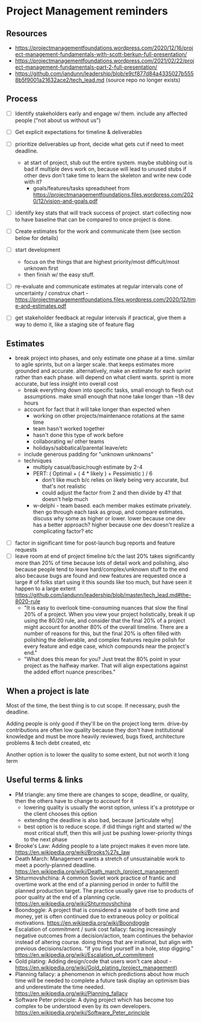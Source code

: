 # Project Management reminders

## Resources

* https://projectmanagementfoundations.wordpress.com/2020/12/16/project-management-fundamentals-with-scott-berkun-full-presentation/
* https://projectmanagementfoundations.wordpress.com/2021/02/22/project-management-fundamentals-part-2-full-presentation/
* https://github.com/iandunn/leadership/blob/e9cf877d84a4335027b5558b5f9001a21632ace2/tech_lead.md (source repo no longer exists)


## Process

- [ ] Identify stakeholders early and engage w/ them. include any affected people ("not about us without us")
- [ ] Get explicit expectations for timeline & deliverables
- [ ] prioritize deliverables up front, decide what gets cut if need to meet deadline.
  * at start of project, stub out the entire system.  maybe stubbing out is bad if multiple devs work on, because will lead to unused stubs if other devs don't take time to learn the skeleton and write new code with it?
	* goals/features/tasks spreadsheet from https://projectmanagementfoundations.files.wordpress.com/2020/12/vision-and-goals.pdf
- [ ] identify key stats that will track success of project. start collecting now to have baseline that can be compared to once project is done.
- [ ] Create estimates for the work and communicate them (see section below for details)
- [ ] start development
  * focus on the things that are highest priority/most difficult/most unknown first
  * then finish w/ the easy stuff.
- [ ] re-evaluate and communicate estimates at regular intervals
	cone of uncertainty / construx chart - https://projectmanagementfoundations.files.wordpress.com/2020/12/time-and-estimates.pdf
- [ ] get stakeholder feedback at regular intervals
	if practical, give them a way to demo it, like a staging site of feature flag


## Estimates

  * break project into phases, and only estimate one phase at a time. similar to agile sprints, but on a larger scale. that keeps estimates more grounded and accurate. alternatively, make an estimate for each sprint rather than each phase. will depend on what client wants. sprint is more accurate, but less insight into overall cost
	* break everything down into specific tasks, small enough to flesh out assumptions. make small enough that none take longer than ~18 dev hours
	* account for fact that it will take longer than expected when
	    * working on other projects/maintenance rotations at the same time
	    * team hasn't worked together
	    * hasn't done this type of work before
	    * collaborating w/ other teams
	    * holidays/sabbatical/parental leave/etc
	* include generous padding for "unknown unknowns"
	* techniques
		* multiply casual/basic/rough estimate by 2-4
		* PERT: ( Optimal + ( 4 * likely ) + Pessimistic ) / 6
			* don't like much b/c relies on likely being very accurate, but that's not realistic
			* could adjust the factor from 2 and then divide by 4? that doesn't help much
		* w-delphi - team based. each member makes estimate privately. then go through each task as group, and compare estimates. discuss why some as higher or lower. lower because one dev has a better approach? higher because one dev doesn't realize a complicating factor? etc
- [ ] factor in significant time for post-launch bug reports and feature requests
- [ ] leave room at end of project timeline b/c the last 20% takes significantly more than 20% of time
	because lots of detail work and polishing, also because people tend to leave hard/complex/unknown stuff to the end
	also because bugs are found and new features are requested once a large # of folks start using it
	this sounds like too much, but have seen it happen to a large extent
	https://github.com/iandunn/leadership/blob/master/tech_lead.md#the-8020-rule
	* "It is easy to overlook time-consuming nuances that slow the final 20% of a project. When you view your project holistically, break it up using the 80/20 rule, and consider that the final 20% of a project might account for another 80% of the overall timeline. There are a number of reasons for this, but the final 20% is often filled with polishing the deliverable, and complex features require polish for every feature and edge case, which compounds near the project's end."
	* "What does this mean for you? Just treat the 80% point in your project as the halfway marker. That will align expectations against the added effort nuance prescribes."


## When a project is late

Most of the time, the best thing is to cut scope. If necessary, push the deadline.

Adding people is only good if they'll be on the project long term. drive-by contributions are often low quality because they don't have institutional knowledge
and must be more heavily reviewed, bugs fixed, architecture problems & tech debt created, etc

Another option is to lower the quality to some extent, but not worth it long term


## Useful terms & links


* PM triangle: any time there are changes to scope, deadline, or quality, then the others have to change to account for it
  * lowering quality is usually the worst option, unless it's a prototype or the client chooses this option
  * extending the deadline is also bad, because [articulate why]
  * best option is to reduce scope. if did things right and started w/ the most critical stuff, then this will just be pushing lower-priority things to the next phase
* Brooke's Law: Adding people to a late project makes it even more late. https://en.wikipedia.org/wiki/Brooks%27s_law
* Death March: Management wants a stretch of unsustainable work to meet a poorly-planned deadline. https://en.wikipedia.org/wiki/Death_march_(project_management)
* Shturmovshchina: A common Soviet work practice of frantic and overtime work at the end of a planning period in order to fulfill the planned production target. The practice usually gave rise to products of poor quality at the end of a planning cycle. https://en.wikipedia.org/wiki/Shturmovshchina
* Boondoggle: A project that is considered a waste of both time and money, yet is often continued due to extraneous policy or political motivations. https://en.wikipedia.org/wiki/Boondoggle
* Escalation of commitment / sunk cost fallacy: facing increasingly negative outcomes from a decision/action, team continues the behavior instead of altering course. doing things that are irrational, but align with previous decisions/actions. "If you find yourself in a hole, stop digging." https://en.wikipedia.org/wiki/Escalation_of_commitment
* Gold plating: Adding design/code that users won't care about - https://en.wikipedia.org/wiki/Gold_plating_(project_management)
* Planning fallacy: a phenomenon in which predictions about how much time will be needed to complete a future task display an optimism bias and underestimate the time needed. https://en.wikipedia.org/wiki/Planning_fallacy
* Software Peter principle: A dying project which has become too complex to be understood even by its own developers. https://en.wikipedia.org/wiki/Software_Peter_principle
